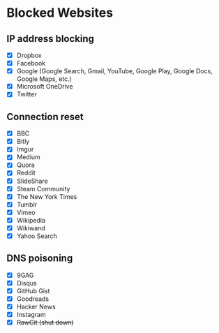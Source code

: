 # Blocked Websites

## IP address blocking

- [x] Dropbox
- [x] Facebook
- [x] Google (Google Search, Gmail, YouTube, Google Play, Google Docs, Google Maps, etc.)
- [x] Microsoft OneDrive
- [x] Twitter

## Connection reset

- [x] BBC
- [x] Bitly
- [x] Imgur
- [x] Medium
- [x] Quora
- [x] Reddit
- [x] SlideShare
- [x] Steam Community
- [x] The New York Times
- [x] Tumblr
- [x] Vimeo
- [x] Wikipedia
- [x] Wikiwand
- [x] Yahoo Search

## DNS poisoning

- [x] 9GAG
- [x] Disqus
- [x] GitHub Gist
- [x] Goodreads
- [x] Hacker News
- [x] Instagram
- [x] <del>RawGit (shut down)</del>
